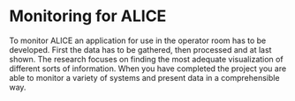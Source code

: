 # Monitoring for ALICE
To monitor ALICE an application for use in the operator room has to be developed. First the data has to be gathered, then processed and at last shown. The research focuses on finding the most adequate visualization of different sorts of information. When you have completed the project you are able to monitor a variety of systems and present data in a comprehensible way.
